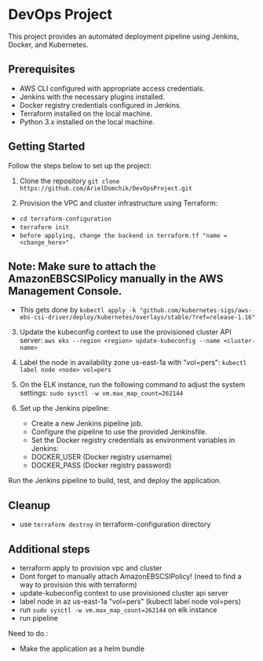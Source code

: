 # DevOps Project

This project provides an automated deployment pipeline using Jenkins, Docker, and Kubernetes.

## Prerequisites

- AWS CLI configured with appropriate access credentials.
- Jenkins with the necessary plugins installed.
- Docker registry credentials configured in Jenkins.
- Terraform installed on the local machine.
- Python 3.x installed on the local machine.

## Getting Started

Follow the steps below to set up the project:

1. Clone the repository
   `git clone https://github.com/ArielDomchik/DevOpsProject.git`

2. Provision the VPC and cluster infrastructure using Terraform:

 -   `cd terraform-configuration`
 -   `terraform init`
 -   `before applying, change the backend in terraform.tf "name = <change_here>"`

## Note: Make sure to attach the AmazonEBSCSIPolicy manually in the AWS Management Console.

- This gets done by `kubectl apply -k "github.com/kubernetes-sigs/aws-ebs-csi-driver/deploy/kubernetes/overlays/stable/?ref=release-1.16"`

3. Update the kubeconfig context to use the provisioned cluster API server:
  `aws eks --region <region> update-kubeconfig --name <cluster-name>`

4. Label the node in availability zone us-east-1a with "vol=pers":
  `kubectl label node <node> vol=pers`

5. On the ELK instance, run the following command to adjust the system settings:
  ` sudo sysctl -w vm.max_map_count=262144 `

6. Set up the Jenkins pipeline:

   - Create a new Jenkins pipeline job.
   - Configure the pipeline to use the provided Jenkinsfile.
   - Set the Docker registry credentials as environment variables in Jenkins:
    -    DOCKER_USER (Docker registry username)
    -    DOCKER_PASS (Docker registry password)

Run the Jenkins pipeline to build, test, and deploy the application.

## Cleanup
 - use `terraform destroy` in terraform-configuration directory


## Additional steps

- terraform apply to provision vpc and cluster
- Dont forget to manually attach AmazonEBSCSIPolicy! (need to find a way to provision this with terraform)
- update-kubeconfig context to use provisioned cluster api server
- label node in az us-east-1a "vol=pers" (kubectl label node <node> vol=pers)
- run `sudo sysctl -w vm.max_map_count=262144` on elk instance
- run pipeline 

Need to do :
- Make the application as a helm bundle

